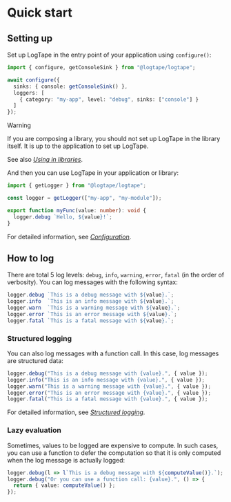 
Quick start
===========

Setting up
----------

Set up LogTape in the entry point of your application using `configure()`:

~~~~ typescript
import { configure, getConsoleSink } from "@logtape/logtape";

await configure({
  sinks: { console: getConsoleSink() },
  loggers: [
    { category: "my-app", level: "debug", sinks: ["console"] }
  ]
});
~~~~

> [!WARNING]
> If you are composing a library, you should not set up LogTape in the library
> itself.  It is up to the application to set up LogTape.
>
> See also [*Using in libraries*](./library.md).

And then you can use LogTape in your application or library:

~~~~ typescript
import { getLogger } from "@logtape/logtape";

const logger = getLogger(["my-app", "my-module"]);

export function myFunc(value: number): void {
  logger.debug `Hello, ${value}!`;
}
~~~~

For detailed information, see [*Configuration*](./config.md).


How to log
----------

There are total 5 log levels: `debug`, `info`, `warning`, `error`, `fatal` (in
the order of verbosity).  You can log messages with the following syntax:

~~~~ typescript
logger.debug `This is a debug message with ${value}.`;
logger.info  `This is an info message with ${value}.`;
logger.warn  `This is a warning message with ${value}.`;
logger.error `This is an error message with ${value}.`;
logger.fatal `This is a fatal message with ${value}.`;
~~~~

### Structured logging

You can also log messages with a function call.  In this case, log messages
are structured data:

~~~~ typescript
logger.debug("This is a debug message with {value}.", { value });
logger.info("This is an info message with {value}.", { value });
logger.warn("This is a warning message with {value}.", { value });
logger.error("This is an error message with {value}.", { value });
logger.fatal("This is a fatal message with {value}.", { value });
~~~~

For detailed information, see [*Structured logging*](./struct.md).


### Lazy evaluation

Sometimes, values to be logged are expensive to compute.  In such cases, you
can use a function to defer the computation so that it is only computed when
the log message is actually logged:

~~~~ typescript
logger.debug(l => l`This is a debug message with ${computeValue()}.`);
logger.debug("Or you can use a function call: {value}.", () => {
  return { value: computeValue() };
});
~~~~
